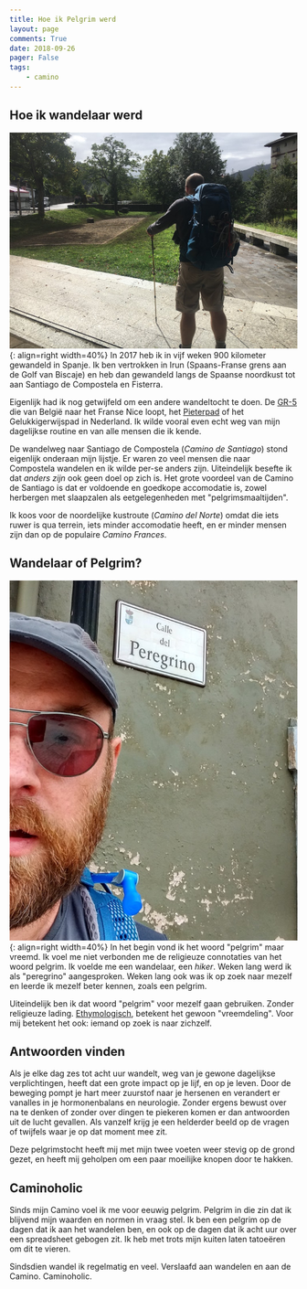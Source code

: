 ```yaml
---
title: Hoe ik Pelgrim werd
layout: page
comments: True
date: 2018-09-26
pager: False
tags:
    - camino
---
```


## Hoe ik wandelaar werd

![Camino del Norte](/images/full_backpack.jpg){: align=right width=40%}
In 2017 heb ik in vijf weken 900 kilometer gewandeld in Spanje. Ik ben vertrokken in Irun (Spaans-Franse grens aan de Golf van Biscaje) en heb dan gewandeld langs de Spaanse noordkust tot aan Santiago de Compostela en Fisterra.

Eigenlijk had ik nog getwijfeld om een andere wandeltocht te doen. De [GR-5](https://en.wikipedia.org/wiki/GR_5) die van België naar het Franse Nice loopt, het [Pieterpad](http://www.pieterpad.nl/) of het Gelukkigerwijspad in Nederland. Ik wilde vooral even echt weg van mijn dagelijkse routine en van alle mensen die ik kende. 

De wandelweg naar Santiago de Compostela (*Camino de Santiago*) stond eigenlijk onderaan mijn lijstje. Er waren zo veel mensen die naar Compostela wandelen en ik wilde per-se anders zijn. Uiteindelijk besefte ik dat *anders zijn* ook geen doel op zich is. Het grote voordeel van de Camino de Santiago is dat er voldoende en goedkope accomodatie is, zowel herbergen met slaapzalen als eetgelegenheden met "pelgrimsmaaltijden".
 
 
Ik koos voor de noordelijke kustroute (*Camino del Norte*) omdat die iets ruwer is qua terrein, iets minder accomodatie heeft, en er minder mensen zijn dan op de populaire *Camino Frances*.

## Wandelaar of Pelgrim?

![Camino del Norte](/images/calle_del_peregrino.jpg){: align=right width=40%}
In het begin vond ik het woord "pelgrim" maar vreemd. Ik voel me niet verbonden me de religieuze connotaties van het woord pelgrim. Ik voelde me een wandelaar, een *hiker*. Weken lang werd ik als "peregrino" aangesproken. Weken lang ook was ik op zoek naar mezelf en leerde ik mezelf beter kennen, zoals een pelgrim.

Uiteindelijk ben ik dat woord "pelgrim" voor mezelf gaan gebruiken. Zonder religieuze lading. [Ethymologisch](https://en.wiktionary.org/wiki/pilgrim), betekent het gewoon "vreemdeling". Voor mij betekent het ook: iemand op zoek is naar zichzelf.

## Antwoorden vinden

Als je elke dag zes tot acht uur wandelt, weg van je gewone dagelijkse verplichtingen, heeft dat een grote impact op je lijf, en op je leven. Door de beweging pompt je hart meer zuurstof naar je hersenen en verandert er vanalles in je hormonenbalans en neurologie. Zonder ergens bewust over na te denken of zonder over dingen te piekeren komen er dan antwoorden uit de lucht gevallen. Als vanzelf krijg je een helderder beeld op de vragen of twijfels waar je op dat moment mee zit.

Deze pelgrimstocht heeft mij met mijn twee voeten weer stevig op de grond gezet, en heeft mij geholpen om een paar moeilijke knopen door te hakken. 

## Caminoholic

Sinds mijn Camino voel ik me voor eeuwig pelgrim. Pelgrim in die zin dat ik blijvend mijn waarden en normen in vraag stel. 
Ik ben een pelgrim op de dagen dat ik aan het wandelen ben, en ook op de dagen dat ik acht uur over een spreadsheet gebogen zit. Ik heb met trots mijn kuiten laten tatoeëren om dit te vieren.

Sindsdien wandel ik regelmatig en veel. Verslaafd aan wandelen en aan de Camino. Caminoholic.
